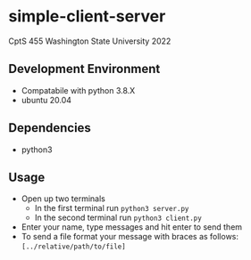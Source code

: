 # simple-client-server

CptS 455 Washington State University 2022

## Development Environment 

* Compatabile with python 3.8.X 
* ubuntu 20.04 

## Dependencies

* python3

## Usage 

* Open up two terminals
    * In the first terminal run `python3 server.py` 
    * In the second terminal run `python3 client.py`
* Enter your name, type messages and hit enter to send them 
* To send a file format your message with braces as follows: `[../relative/path/to/file]`